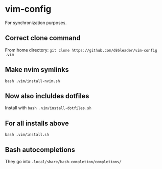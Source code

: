 # vim-config
For synchronization purposes.

## Correct clone command
From home directory:
`git clone https://github.com/d86leader/vim-config .vim`

## Make nvim symlinks
`bash .vim/install-nvim.sh`

## Now also incluldes dotfiles
Install with `bash .vim/install-dotfiles.sh`

## For all installs above
`bash .vim/install.sh`

## Bash autocompletions
They go into `.local/share/bash-completion/completions/`
